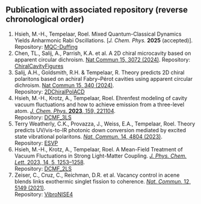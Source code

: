 ## Publication with associated repository (reverse chronological order)


1. Hsieh, M.-H., Tempelaar, Roel. Mixed Quantum-Classical Dynamics Yields Anharmonic Rabi Oscillations. [*J. Chem. Phys.* **2025** (accepted)]. 
Repository: [MQC-Duffing](https://github.com/tempelaar-team/MQC-Duffing)
1. Chen, TL., Salij, A., Parrish, K.A. et al. A 2D chiral microcavity based on apparent circular dichroism. [Nat Commun 15, 3072 (2024)](https://www.nature.com/articles/s41467-024-47411-4). 
Repository: [ChiralCavityFigures](https://github.com/tempelaar-team/ChiralCavityFigures)
1. Salij, A.H., Goldsmith, R.H. & Tempelaar, R. Theory predicts 2D chiral polaritons based on achiral Fabry–Pérot cavities using apparent circular dichroism. [Nat Commun 15, 340 (2024)](https://www.nature.com/articles/s41467-023-44523-1).  
Repository: [2DChiralPolACD](https://github.com/tempelaar-team/2DChiralPolACD)
1. Hsieh, M.-H., Krotz, A., Tempelaar, Roel. Ehrenfest modeling of cavity vacuum fluctuations and how to achieve emission from a three-level atom. [*J. Chem. Phys.* **2023**, 159, 221104](https://pubs.aip.org/aip/jcp/article/159/22/221104/2929335).   
Repository: [DCMF_3LS](https://github.com/tempelaar-team/DCMF_3LS)
1. Terry Weatherly, C.K., Provazza, J., Weiss, E.A., Tempelaar, Roel. Theory predicts UV/vis-to-IR photonic down conversion mediated by excited state vibrational polaritons. [*Nat. Commun.* 14, 4804 (2023)](https://doi.org/10.1038/s41467-023-40400-z).   
Repository: [ESVP](https://github.com/tempelaar-team/ESVP)
1. Hsieh, M.-H., Krotz, A., Tempelaar, Roel. A Mean-Field Treatment of Vacuum Fluctuations in Strong Light-Matter Coupling. [*J. Phys. Chem. Lett.* 2023, 14, 5, 1253–1258](https://pubs.acs.org/doi/full/10.1021/acs.jpclett.2c03724).   
Repository: [DCMF_2LS](https://github.com/tempelaar-team/DCMF_2LS)
1. Zeiser, C., Cruz, C., Reichman, D.R. et al. Vacancy control in acene blends links exothermic singlet fission to coherence. [*Nat. Commun.* 12, 5149 (2021)](https://doi.org/10.1038/s41467-021-25395-9).  
Repository: [VibroNISE4](https://github.com/tempelaar-team/VibroNISE4)
